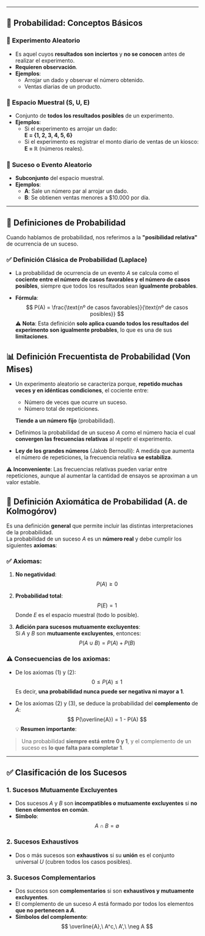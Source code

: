 -- - 
## 🎲 Probabilidad: Conceptos Básicos

### 🔹 **Experimento Aleatorio**

- Es aquel cuyos **resultados son inciertos** y **no se conocen** antes de realizar el experimento.
- **Requieren observación**.
- **Ejemplos**:
    - Arrojar un dado y observar el número obtenido.
    - Ventas diarias de un producto.

### 🔹 **Espacio Muestral** (S, U, E)

- Conjunto de **todos los resultados posibles** de un experimento.
- **Ejemplos**:
    - Si el experimento es arrojar un dado:  
        **E = {1, 2, 3, 4, 5, 6}**
    - Si el experimento es registrar el monto diario de ventas de un kiosco:  
        **E = ℝ** (números reales).

### 🔹 **Suceso o Evento Aleatorio**

- **Subconjunto** del espacio muestral.
- **Ejemplos**:
    - **A**: Sale un número par al arrojar un dado.
    - **B**: Se obtienen ventas menores a $10.000 por día.
----
## 🎲 Definiciones de Probabilidad

Cuando hablamos de probabilidad, nos referimos a la **"posibilidad relativa"** de ocurrencia de un suceso.

### ✅ **Definición Clásica de Probabilidad (Laplace)**

- La probabilidad de ocurrencia de un evento $A$ se calcula como el **cociente entre el número de casos favorables y el número de casos posibles**, siempre que todos los resultados sean **igualmente probables**.
    
- **Fórmula**:
$$
P(A) = \frac{\text{nº de casos favorables}}{\text{nº de casos posibles}}
$$
⚠️ **Nota**: Esta definición **solo aplica cuando todos los resultados del experimento son igualmente probables**, lo que es una de sus **limitaciones**.

## 📊 Definición Frecuentista de Probabilidad (Von Mises)

- Un experimento aleatorio se caracteriza porque, **repetido muchas veces y en idénticas condiciones**, el cociente entre:
    
    - Número de veces que ocurre un suceso.
    - Número total de repeticiones.
    
    **Tiende a un número fijo** (probabilidad).
    
- Definimos la probabilidad de un suceso $A$ como el número hacia el cual **convergen las frecuencias relativas** al repetir el experimento.
    
- **Ley de los grandes números** (Jakob Bernoulli):
    A medida que aumenta el número de repeticiones, la frecuencia relativa **se estabiliza**.


⚠️ **Inconveniente**: Las frecuencias relativas pueden variar entre repeticiones, aunque al aumentar la cantidad de ensayos se aproximan a un valor estable.

## 📐 Definición Axiomática de Probabilidad (A. de Kolmogórov)

Es una definición **general** que permite incluir las distintas interpretaciones de la probabilidad.  
La probabilidad de un suceso $A$ es un **número real** y debe cumplir los siguientes **axiomas**:

### ✅ Axiomas:

1. **No negatividad**:
$$
P(A) \geq 0
$$
2. **Probabilidad total**:
$$
P(E) = 1
$$
Donde $E$ es el espacio muestral (todo lo posible).

3. **Adición para sucesos mutuamente excluyentes**:  
    Si $A$ y $B$ son **mutuamente excluyentes**, entonces:
$$
P(A \cup B) = P(A) + P(B)
$$
### ⚠️ **Consecuencias de los axiomas:**

- De los axiomas (1) y (2):
$$
0 \leq P(A) \leq 1
$$
Es decir, **una probabilidad nunca puede ser negativa ni mayor a 1**.

- De los axiomas (2) y (3), se deduce la probabilidad del **complemento** de $A$:
$$
P(\overline{A}) = 1 - P(A)
$$
💡 **Resumen importante**:
> Una probabilidad **siempre está entre 0 y 1**, y el complemento de un suceso es **lo que falta para completar 1**.
---
## ✅ Clasificación de los Sucesos

### 1. **Sucesos Mutuamente Excluyentes**

- Dos sucesos $A$ y $B$ son **incompatibles o mutuamente excluyentes** si **no tienen elementos en común**.
- **Símbolo**:
$$
A \cap B = \emptyset
$$
### 2. **Sucesos Exhaustivos**

- Dos o más sucesos son **exhaustivos** si su **unión** es el conjunto universal $U$ (cubren todos los casos posibles).

### 3. **Sucesos Complementarios**

- Dos sucesos son **complementarios** si son **exhaustivos y mutuamente excluyentes**.
- El complemento de un suceso $A$ está formado por todos los elementos **que no pertenecen a $A$**.
- **Símbolos del complemento**:
$$
\overline{A},\ A^c,\ A',\ \neg A
$$
